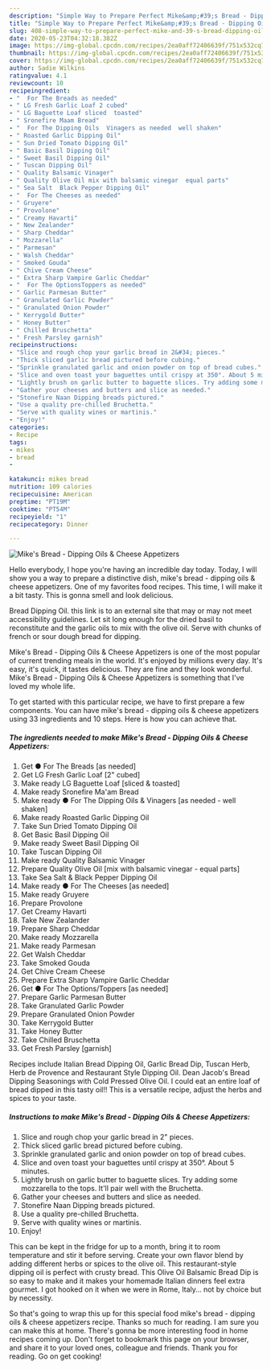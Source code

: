 ```yaml
---
description: "Simple Way to Prepare Perfect Mike&amp;#39;s Bread - Dipping Oils &amp;amp; Cheese Appetizers"
title: "Simple Way to Prepare Perfect Mike&amp;#39;s Bread - Dipping Oils &amp;amp; Cheese Appetizers"
slug: 408-simple-way-to-prepare-perfect-mike-and-39-s-bread-dipping-oils-and-amp-cheese-appetizers
date: 2020-05-23T04:32:18.382Z
image: https://img-global.cpcdn.com/recipes/2ea0aff72406639f/751x532cq70/mikes-bread-dipping-oils-cheese-appetizers-recipe-main-photo.jpg
thumbnail: https://img-global.cpcdn.com/recipes/2ea0aff72406639f/751x532cq70/mikes-bread-dipping-oils-cheese-appetizers-recipe-main-photo.jpg
cover: https://img-global.cpcdn.com/recipes/2ea0aff72406639f/751x532cq70/mikes-bread-dipping-oils-cheese-appetizers-recipe-main-photo.jpg
author: Sadie Wilkins
ratingvalue: 4.1
reviewcount: 10
recipeingredient:
- "  For The Breads as needed"
- " LG Fresh Garlic Loaf 2 cubed"
- " LG Baguette Loaf sliced  toasted"
- " Sronefire Maam Bread"
- "  For The Dipping Oils  Vinagers as needed  well shaken"
- " Roasted Garlic Dipping Oil"
- " Sun Dried Tomato Dipping Oil"
- " Basic Basil Dipping Oil"
- " Sweet Basil Dipping Oil"
- " Tuscan Dipping Oil"
- " Quality Balsamic Vinager"
- " Quality Olive Oil mix with balsamic vinegar  equal parts"
- " Sea Salt  Black Pepper Dipping Oil"
- "  For The Cheeses as needed"
- " Gruyere"
- " Provolone"
- " Creamy Havarti"
- " New Zealander"
- " Sharp Cheddar"
- " Mozzarella"
- " Parmesan"
- " Walsh Cheddar"
- " Smoked Gouda"
- " Chive Cream Cheese"
- " Extra Sharp Vampire Garlic Cheddar"
- "  For The OptionsToppers as needed"
- " Garlic Parmesan Butter"
- " Granulated Garlic Powder"
- " Granulated Onion Powder"
- " Kerrygold Butter"
- " Honey Butter"
- " Chilled Bruschetta"
- " Fresh Parsley garnish"
recipeinstructions:
- "Slice and rough chop your garlic bread in 2&#34; pieces."
- "Thick sliced garlic bread pictured before cubing."
- "Sprinkle granulated garlic and onion powder on top of bread cubes."
- "Slice and oven toast your baguettes until crispy at 350°. About 5 minutes."
- "Lightly brush on garlic butter to baguette slices. Try adding some mozzarella to the tops. It&#39;ll pair well with the Bruchetta."
- "Gather your cheeses and butters and slice as needed."
- "Stonefire Naan Dipping breads pictured."
- "Use a quality pre-chilled Bruchetta."
- "Serve with quality wines or martinis."
- "Enjoy!"
categories:
- Recipe
tags:
- mikes
- bread
- 

katakunci: mikes bread  
nutrition: 109 calories
recipecuisine: American
preptime: "PT19M"
cooktime: "PT54M"
recipeyield: "1"
recipecategory: Dinner

---
```



![Mike&#39;s Bread - Dipping Oils &amp; Cheese Appetizers](https://img-global.cpcdn.com/recipes/2ea0aff72406639f/751x532cq70/mikes-bread-dipping-oils-cheese-appetizers-recipe-main-photo.jpg)

Hello everybody, I hope you're having an incredible day today. Today, I will show you a way to prepare a distinctive dish, mike&#39;s bread - dipping oils &amp; cheese appetizers. One of my favorites food recipes. This time, I will make it a bit tasty. This is gonna smell and look delicious.

Bread Dipping Oil. this link is to an external site that may or may not meet accessibility guidelines. Let sit long enough for the dried basil to reconstitute and the garlic oils to mix with the olive oil. Serve with chunks of french or sour dough bread for dipping.

Mike&#39;s Bread - Dipping Oils &amp; Cheese Appetizers is one of the most popular of current trending meals in the world. It's enjoyed by millions every day. It's easy, it's quick, it tastes delicious. They are fine and they look wonderful. Mike&#39;s Bread - Dipping Oils &amp; Cheese Appetizers is something that I've loved my whole life.


To get started with this particular recipe, we have to first prepare a few components. You can have mike&#39;s bread - dipping oils &amp; cheese appetizers using 33 ingredients and 10 steps. Here is how you can achieve that.

<!--inarticleads1-->

##### The ingredients needed to make Mike&#39;s Bread - Dipping Oils &amp; Cheese Appetizers:

1. Get  ● For The Breads [as needed]
1. Get  LG Fresh Garlic Loaf [2&#34; cubed]
1. Make ready  LG Baguette Loaf [sliced &amp; toasted]
1. Make ready  Sronefire Ma&#39;am Bread
1. Make ready  ● For The Dipping Oils &amp; Vinagers [as needed - well shaken]
1. Make ready  Roasted Garlic Dipping Oil
1. Take  Sun Dried Tomato Dipping Oil
1. Get  Basic Basil Dipping Oil
1. Make ready  Sweet Basil Dipping Oil
1. Take  Tuscan Dipping Oil
1. Make ready  Quality Balsamic Vinager
1. Prepare  Quality Olive Oil [mix with balsamic vinegar - equal parts]
1. Take  Sea Salt &amp; Black Pepper Dipping Oil
1. Make ready  ● For The Cheeses [as needed]
1. Make ready  Gruyere
1. Prepare  Provolone
1. Get  Creamy Havarti
1. Take  New Zealander
1. Prepare  Sharp Cheddar
1. Make ready  Mozzarella
1. Make ready  Parmesan
1. Get  Walsh Cheddar
1. Take  Smoked Gouda
1. Get  Chive Cream Cheese
1. Prepare  Extra Sharp Vampire Garlic Cheddar
1. Get  ● For The Options/Toppers [as needed]
1. Prepare  Garlic Parmesan Butter
1. Take  Granulated Garlic Powder
1. Prepare  Granulated Onion Powder
1. Take  Kerrygold Butter
1. Take  Honey Butter
1. Take  Chilled Bruschetta
1. Get  Fresh Parsley [garnish]


Recipes include Italian Bread Dipping Oil, Garlic Bread Dip, Tuscan Herb, Herb de Provence and Restaurant Style Dipping Oil. Dean Jacob&#39;s Bread Dipping Seasonings with Cold Pressed Olive Oil. I could eat an entire loaf of bread dipped in this tasty oil!! This is a versatile recipe, adjust the herbs and spices to your taste. 

<!--inarticleads2-->

##### Instructions to make Mike&#39;s Bread - Dipping Oils &amp; Cheese Appetizers:

1. Slice and rough chop your garlic bread in 2&#34; pieces.
1. Thick sliced garlic bread pictured before cubing.
1. Sprinkle granulated garlic and onion powder on top of bread cubes.
1. Slice and oven toast your baguettes until crispy at 350°. About 5 minutes.
1. Lightly brush on garlic butter to baguette slices. Try adding some mozzarella to the tops. It&#39;ll pair well with the Bruchetta.
1. Gather your cheeses and butters and slice as needed.
1. Stonefire Naan Dipping breads pictured.
1. Use a quality pre-chilled Bruchetta.
1. Serve with quality wines or martinis.
1. Enjoy!


This can be kept in the fridge for up to a month, bring it to room temperature and stir it before serving. Create your own flavor blend by adding different herbs or spices to the olive oil. This restaurant-style dipping oil is perfect with crusty bread. This Olive Oil Balsamic Bread Dip is so easy to make and it makes your homemade Italian dinners feel extra gourmet. I got hooked on it when we were in Rome, Italy… not by choice but by necessity. 

So that's going to wrap this up for this special food mike&#39;s bread - dipping oils &amp; cheese appetizers recipe. Thanks so much for reading. I am sure you can make this at home. There's gonna be more interesting food in home recipes coming up. Don't forget to bookmark this page on your browser, and share it to your loved ones, colleague and friends. Thank you for reading. Go on get cooking!
